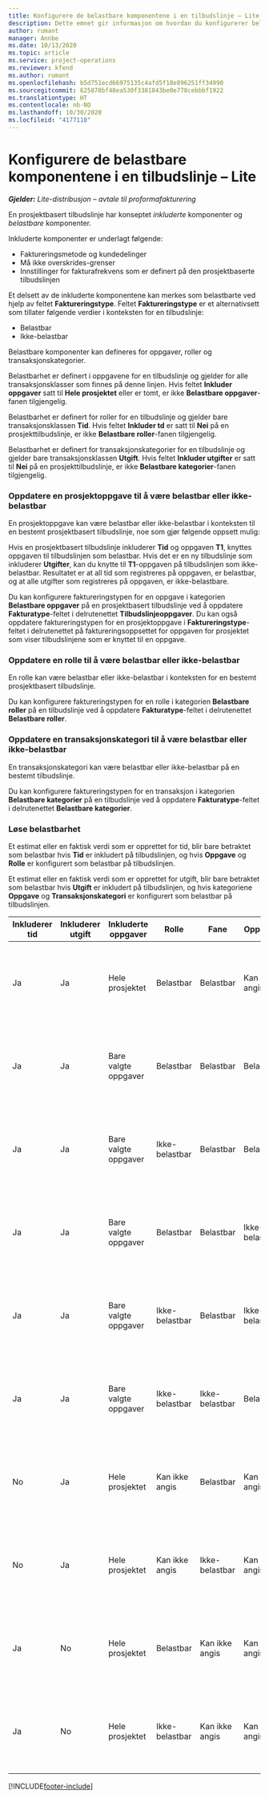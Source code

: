 ```yaml
---
title: Konfigurere de belastbare komponentene i en tilbudslinje – Lite
description: Dette emnet gir informasjon om hvordan du konfigurerer belastbare og ikke-belastbare komponenter på en prosjektbasert tilbudslinje.
author: rumant
manager: Annbe
ms.date: 10/13/2020
ms.topic: article
ms.service: project-operations
ms.reviewer: kfend
ms.author: rumant
ms.openlocfilehash: b5d751ecd66975135c4afd5f18e896251ff34990
ms.sourcegitcommit: 625878bf48ea530f3381843be0e778cebbbf1922
ms.translationtype: HT
ms.contentlocale: nb-NO
ms.lasthandoff: 10/30/2020
ms.locfileid: "4177118"
---
```

# <a name="configure-the-chargeable-components-of-a-quote-line---lite"></a>Konfigurere de belastbare komponentene i en tilbudslinje – Lite

_**Gjelder:** Lite-distribusjon – avtale til proformafakturering_

En prosjektbasert tilbudslinje har konseptet *inkluderte* komponenter og *belastbare* komponenter.

Inkluderte komponenter er underlagt følgende:

  - Faktureringsmetode og kundedelinger
  - Må ikke overskrides-grenser 
  - Innstillinger for fakturafrekvens som er definert på den prosjektbaserte tilbudslinjen

Et delsett av de inkluderte komponentene kan merkes som belastbarte ved hjelp av feltet **Faktureringstype**. Feltet **Faktureringstype** er et alternativsett som tillater følgende verdier i konteksten for en tilbudslinje:

  - Belastbar
  - Ikke-belastbar

Belastbare komponenter kan defineres for oppgaver, roller og transaksjonskategorier.

Belastbarhet er definert i oppgavene for en tilbudslinje og gjelder for alle transaksjonsklasser som finnes på denne linjen. Hvis feltet **Inkluder oppgaver** satt til **Hele prosjektet** eller er tomt, er ikke **Belastbare oppgaver**-fanen tilgjengelig.

Belastbarhet er definert for roller for en tilbudslinje og gjelder bare transaksjonsklassen **Tid**. Hvis feltet **Inkluder td** er satt til **Nei** på en prosjekttilbudslinje, er ikke **Belastbare roller**-fanen tilgjengelig.

Belastbarhet er definert for transaksjonskategorier for en tilbudslinje og gjelder bare transaksjonsklassen **Utgift**. Hvis feltet **Inkluder utgifter** er satt til **Nei** på en prosjekttilbudslinje, er ikke **Belastbare kategorier**-fanen tilgjengelig.

### <a name="update-a-project-task-to-be-chargeable-or-non-chargeable"></a>Oppdatere en prosjektoppgave til å være belastbar eller ikke-belastbar

En prosjektoppgave kan være belastbar eller ikke-belastbar i konteksten til en bestemt prosjektbasert tilbudslinje, noe som gjør følgende oppsett mulig:

Hvis en prosjektbasert tilbudslinje inkluderer **Tid** og oppgaven **T1**, knyttes oppgaven til tilbudslinjen som belastbar. Hvis det er en ny tilbudslinje som inkluderer **Utgifter**, kan du knytte til **T1**-oppgaven på tilbudslinjen som ikke-belastbar. Resultatet er at all tid som registreres på oppgaven, er belastbar, og at alle utgifter som registreres på oppgaven, er ikke-belastbare.

Du kan konfigurere faktureringstypen for en oppgave i kategorien **Belastbare oppgaver** på en prosjektbasert tilbudslinje ved å oppdatere **Fakturatype**-feltet i delrutenettet **Tilbudslinjeoppgaver**. Du kan også oppdatere faktureringstypen for en prosjektoppgave i **Faktureringstype**-feltet i delrutenettet på faktureringsoppsettet for oppgaven for prosjektet som viser tilbudslinjene som er knyttet til en oppgave.

### <a name="update-a-role-to-be-chargeable-or-non-chargeable"></a>Oppdatere en rolle til å være belastbar eller ikke-belastbar

En rolle kan være belastbar eller ikke-belastbar i konteksten for en bestemt prosjektbasert tilbudslinje.

Du kan konfigurere faktureringstypen for en rolle i kategorien **Belastbare roller** på en tilbudslinje ved å oppdatere **Fakturatype**-feltet i delrutenettet **Belastbare roller**.

### <a name="update-a-transaction-category-to-be-chargeable-or-non-chargeable"></a>Oppdatere en transaksjonskategori til å være belastbar eller ikke-belastbar

En transaksjonskategori kan være belastbar eller ikke-belastbar på en bestemt tilbudslinje.

Du kan konfigurere faktureringstypen for en transaksjon i kategorien **Belastbare kategorier** på en tilbudslinje ved å oppdatere **Fakturatype**-feltet i delrutenettet **Belastbare kategorier**.

### <a name="resolve-chargeability"></a>Løse belastbarhet
Et estimat eller en faktisk verdi som er opprettet for tid, blir bare betraktet som belastbar hvis **Tid** er inkludert på tilbudslinjen, og hvis **Oppgave** og **Rolle** er konfigurert som belastbar på tilbudslinjen.

Et estimat eller en faktisk verdi som er opprettet for utgift, blir bare betraktet som belastbar hvis **Utgift** er inkludert på tilbudslinjen, og hvis kategoriene **Oppgave** og **Transaksjonskategori** er konfigurert som belastbar på tilbudslinjen.

| Inkluderer tid | Inkluderer utgift | Inkluderte oppgaver | Rolle | Fane | Oppgave | Fakturering |
| --- | --- | --- | --- | --- | --- | --- |
| Ja | Ja | Hele prosjektet | Belastbar | Belastbar | Kan ikke angis | Fakturering på en faktisk tidsverdi: Belastbar </br>Faktureringstype for en faktisk utgiftsverdi: Belastbar |
| Ja | Ja | Bare valgte oppgaver | Belastbar | Belastbar | Belastbar | Fakturering på en faktisk tidsverdi: Belastbar</br>Faktureringstype for en faktisk utgiftsverdi: Belastbar |
| Ja | Ja | Bare valgte oppgaver | Ikke-belastbar | Belastbar | Belastbar | Fakturering på en faktisk tidsverdi: Ikke-belastbar</br>Faktureringstype for en faktisk utgiftsverdi: Belastbar |
| Ja | Ja | Bare valgte oppgaver | Belastbar | Belastbar | Ikke-belastbar | Fakturering på en faktisk tidsverdi: Ikke-belastbar</br> Faktureringstype for en faktisk utgiftsverdi: Ikke-belastbar |
| Ja | Ja | Bare valgte oppgaver | Ikke-belastbar | Belastbar | Ikke-belastbar | Fakturering på en faktisk tidsverdi: Ikke-belastbar</br> Faktureringstype for en faktisk utgiftsverdi: Ikke-belastbar |
| Ja | Ja | Bare valgte oppgaver | Ikke-belastbar | Ikke-belastbar | Belastbar | Fakturering på en faktisk tidsverdi: Ikke-belastbar</br> Faktureringstype for en faktisk utgiftsverdi: Ikke-belastbar |
| No | Ja | Hele prosjektet | Kan ikke angis | Belastbar | Kan ikke angis | Fakturering på en faktisk tidsverdi: Ikke tilgjengelig </br>Faktureringstype for en faktisk utgiftsverdi: Belastbar |
| No | Ja | Hele prosjektet | Kan ikke angis | Ikke-belastbar | Kan ikke angis | Fakturering på en faktisk tidsverdi: Ikke tilgjengelig </br>Faktureringstype for en faktisk utgiftsverdi: Ikke-belastbar |
| Ja | No | Hele prosjektet | Belastbar | Kan ikke angis | Kan ikke angis | Fakturering på en faktisk tidsverdi: Belastbar</br>Faktureringstype for en faktisk utgiftsverdi: Ikke tilgjengelig |
| Ja | No | Hele prosjektet | Ikke-belastbar | Kan ikke angis | Kan ikke angis | Fakturering på en faktisk tidsverdi: Ikke-belastbar </br>Faktureringstype for en faktisk utgiftsverdi: Ikke tilgjengelig |


[!INCLUDE[footer-include](../../includes/footer-banner.md)]